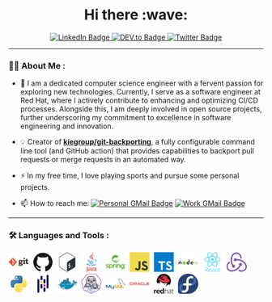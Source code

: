 <div align="center">
  <h1>
    Hi there :wave:
  </h1>  
  <div id="badges">
    <a href="https://www.linkedin.com/in/lampajr/">
      <img src="https://img.shields.io/badge/LinkedIn-blue?style=for-the-badge&logo=linkedin&logoColor=white" alt="LinkedIn Badge"/>
    </a>
    <a href="https://dev.to/lampajr">
      <img src="https://img.shields.io/badge/DEV-black?style=for-the-badge&logo=dev.to&logoColor=white" alt="DEV.to Badge"/>
    </a>
    <a href="https://twitter.com/lampajr95">
      <img src="https://img.shields.io/badge/Twitter-blue?style=for-the-badge&logo=twitter&logoColor=white" alt="Twitter Badge"/>
    </a>
  </div>
<!--   <img src="https://komarev.com/ghpvc/?username=lampajr&style=flat-square&color=blue" alt=""/> -->
</div>

---

### :man_technologist: About Me :

- 🔭 I am a dedicated computer science engineer with a fervent passion for exploring new technologies. Currently, I serve as a software engineer at Red Hat, where I actively contribute to enhancing and optimizing CI/CD processes. Alongside this, I am deeply involved in open source projects, further underscoring my commitment to excellence in software engineering and innovation.

- :bulb: Creator of [**kiegroup/git-backporting**](https://github.com/kiegroup/git-backporting), a fully configurable command line tool (and GitHub action) that provides capabilities to backport pull requests or merge requests in an automated way.

- :zap: In my free time, I love playing sports and pursue some personal projects.

- :mailbox: How to reach me: [![Personal GMail Badge](https://img.shields.io/badge/Personal-blue?style=flat-square&logo=gmail&logoColor=white)](mailto:a.lamparelli95@gmail.com) [![Work GMail Badge](https://img.shields.io/badge/work-red?style=flat-square&logo=red-hat&logoColor=white)](mailto:andrea.lamparelli@redhat.com)

---

### :hammer_and_wrench: Languages and Tools :

<div id="technologies">
  <img src="https://github.com/devicons/devicon/blob/master/icons/git/git-original-wordmark.svg" title="Git" alt="Git" width="40" height="40"/>&nbsp;
  <img src="https://github.com/devicons/devicon/blob/master/icons/github/github-original.svg" title="GitHub" alt="GitHub" width="40" height="40"/>&nbsp;
  <img src="https://github.com/devicons/devicon/blob/master/icons/bash/bash-original.svg" title="Bash" alt="Bash" width="40" height="40"/>&nbsp;
  <img src="https://github.com/devicons/devicon/blob/master/icons/java/java-original-wordmark.svg" title="Java" alt="Java" width="40" height="40"/>&nbsp;
  <img src="https://github.com/devicons/devicon/blob/master/icons/spring/spring-original-wordmark.svg" title="Spring" alt="Spring" width="40" height="40"/>&nbsp;
  <img src="https://github.com/devicons/devicon/blob/master/icons/javascript/javascript-original.svg" title="JavaScript" alt="JavaScript" width="40" height="40"/>&nbsp;
  <img src="https://github.com/devicons/devicon/blob/master/icons/typescript/typescript-original.svg" title="Typescript" alt="Typescript" width="40" height="40"/>&nbsp;
  <img src="https://github.com/devicons/devicon/blob/master/icons/nodejs/nodejs-original-wordmark.svg" title="NodeJS" alt="NodeJS" width="40" height="40"/>&nbsp;
  <img src="https://github.com/devicons/devicon/blob/master/icons/react/react-original-wordmark.svg" title="React" alt="React" width="40" height="40"/>&nbsp;
  <img src="https://github.com/devicons/devicon/blob/master/icons/redux/redux-original.svg" title="Redux" alt="Redux" width="40" height="40"/>&nbsp;
  <img src="https://github.com/devicons/devicon/blob/master/icons/python/python-original.svg" title="Python" alt="Python" width="40" height="40"/>&nbsp;
  <img src="https://github.com/devicons/devicon/blob/master/icons/pandas/pandas-original.svg" title="Pandas" alt="Pandas" width="40" height="40"/>&nbsp;
  <img src="https://github.com/devicons/devicon/blob/master/icons/docker/docker-original.svg" title="Docker" alt="Docker" width="40" height="40"/>&nbsp;
  <img src="https://github.com/devicons/devicon/blob/master/icons/podman/podman-original.svg" title="Podman" alt="Podman" width="40" height="40"/>&nbsp;
  <img src="https://github.com/devicons/devicon/blob/master/icons/mysql/mysql-original-wordmark.svg" title="MySQL" alt="MySQL" width="40" height="40"/>&nbsp;
  <img src="https://github.com/devicons/devicon/blob/master/icons/oracle/oracle-original.svg" title="Oracle" alt="Oracle" width="40" height="40"/>&nbsp;
  <img src="https://github.com/devicons/devicon/blob/master/icons/redhat/redhat-original-wordmark.svg" title="RedHat" alt="RedHat" width="40" height="40"/>&nbsp;
  <img src="https://github.com/devicons/devicon/blob/master/icons/fedora/fedora-original.svg" title="Fedora" alt="Fedora" width="40" height="40"/>&nbsp;
</div>

<!-- --- -->

<!-- ### :fire: My Stats :

<div id="badges" align="left">
  <a href="https://git.io/streak-stats" align="center">
    <img src="http://github-readme-streak-stats.herokuapp.com?user=lampajr&theme=dark&background=000000" alt="GitHub Streak"/>
  </a>
  
  <picture>
    <source 
      srcset="https://github-readme-stats.vercel.app/api?username=lampajr&show_icons=true&hide_border=true&theme=dark"
      media="(prefers-color-scheme: dark)"
    />
    <source
      srcset="https://github-readme-stats.vercel.app/api?username=lampajr&show_icons=true&hide_border=true&theme=transparent"
      media="(prefers-color-scheme: light), (prefers-color-scheme: no-preference)"
    />
    <img src="https://github-readme-stats.vercel.app/api?username=lampajr&show_icons=true&hide_border=true&theme=transparent" />
   </picture>
   
   <picture>
    <source 
      srcset="https://github-readme-stats.vercel.app/api/top-langs?username=lampajr&show_icons=true&hide_border=true&layout=normal&theme=dark"
      media="(prefers-color-scheme: dark)"
    />
    <source
      srcset="https://github-readme-stats.vercel.app/api/top-langs?username=lampajr&show_icons=true&hide_border=true&layout=normal&theme=transparent"
      media="(prefers-color-scheme: light), (prefers-color-scheme: no-preference)"
    />
    <img src="https://github-readme-stats.vercel.app/api/top-langs?username=lampajr&show_icons=true&hide_border=true&layout=normal&theme=transparent" />
   </picture>
</div> -->

<!--
**lampajr/lampajr** is a ✨ _special_ ✨ repository because its `README.md` (this file) appears on your GitHub profile.

Here are some ideas to get you started:

- 🔭 I’m currently working on ...
- 🌱 I’m currently learning ...
- 👯 I’m looking to collaborate on ...
- 🤔 I’m looking for help with ...
- 💬 Ask me about ...
- 📫 How to reach me: ...
- 😄 Pronouns: ...
- ⚡ Fun fact: ...
-->
